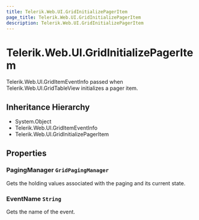 ```yaml
---
title: Telerik.Web.UI.GridInitializePagerItem
page_title: Telerik.Web.UI.GridInitializePagerItem
description: Telerik.Web.UI.GridInitializePagerItem
---
```


# Telerik.Web.UI.GridInitializePagerItem

Telerik.Web.UI.GridItemEventInfo passed when Telerik.Web.UI.GridTableView initializes
            a pager item.

## Inheritance Hierarchy

* System.Object
* Telerik.Web.UI.GridItemEventInfo
* Telerik.Web.UI.GridInitializePagerItem

## Properties

###  PagingManager `GridPagingManager`

Gets the  holding values associated with the paging and its current state.

###  EventName `String`

Gets the name of the event.

